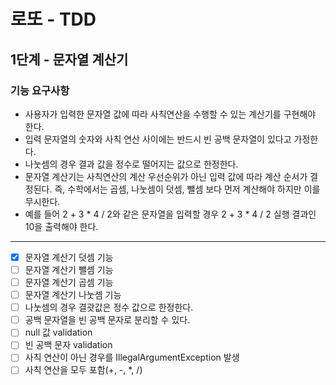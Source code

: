 # 로또 - TDD
## 1단계 - 문자열 계산기
### 기능 요구사항
* 사용자가 입력한 문자열 값에 따라 사칙연산을 수행할 수 있는 계산기를 구현해야 한다.
* 입력 문자열의 숫자와 사칙 연산 사이에는 반드시 빈 공백 문자열이 있다고 가정한다.
* 나눗셈의 경우 결과 값을 정수로 떨어지는 값으로 한정한다.
* 문자열 계산기는 사칙연산의 계산 우선순위가 아닌 입력 값에 따라 계산 순서가 결정된다. 즉, 수학에서는 곱셈, 나눗셈이 덧셈, 뺄셈 보다 먼저 계산해야 하지만 이를 무시한다.
* 예를 들어 2 + 3 * 4 / 2와 같은 문자열을 입력할 경우 2 + 3 * 4 / 2 실행 결과인 10을 출력해야 한다.
---
* [x] 문자열 계산기 덧셈 기능
* [ ] 문자열 계산기 뺄셈 기능
* [ ] 문자열 계산기 곱셈 기능
* [ ] 문자열 계산기 나눗셈 기능
* [ ] 나눗셈의 경우 결괏값은 정수 값으로 한정한다.
* [ ] 공백 문자열을 빈 공백 문자로 분리할 수 있다.
* [ ] null 값 validation 
* [ ] 빈 공백 문자 validation
* [ ] 사칙 연산이 아닌 경우를 IllegalArgumentException 발생
* [ ] 사칙 연산을 모두 포함(+, -, *, /)